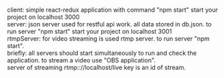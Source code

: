 client:
   simple react-redux application with command "npm start"  start your project on localhost 3000 <br />
server: 
   json server used for restful api  work. all data stored in db.json. to run server "npm start" start your project on localhost 3001 <br />
rtmpServer:
   for video streaming is used rtmp server. to run server "npm start". <br />
briefly:
   all servers should start simultaneously to run and check the application. to stream a video  use "OBS application". <br />
   server of streaming rtmp:://localhost/live key is an id of stream. <br />
